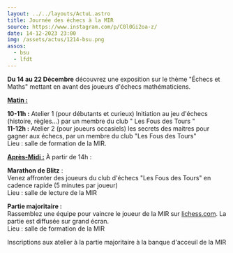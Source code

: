 ```yaml
---
layout: ../../layouts/ActuL.astro
title: Journée des échecs à la MIR
source: https://www.instagram.com/p/C0l0Gi2oa-z/
date: 14-12-2023 23:00
img: /assets/actus/1214-bsu.png
assos:
  - bsu
  - lfdt
---
```


__Du 14 au 22 Décembre__ découvrez une exposition sur le thème "Échecs et Maths" mettant en avant des joueurs d'échecs mathématiciens.

<u>__Matin :__</u>

__10-11h :__ Atelier 1 (pour débutants et curieux) Initiation au jeu d'échecs (histoire, règles...) par un membre du club " Les Fous des Tours "  
__11-12h :__ Atelier 2 (pour joueurs occasiels) les secrets des maitres pour gagner aux échecs, par un membre du club "Les Fous des Tours"  
Lieu : salle de formation de la MIR.

<u>__Après-Midi :__</u>
À partir de 14h :  

__Marathon de Blitz__ :  
Venez affronter des joueurs du club d'échecs "Les Fous des Tours" en cadence rapide (5 minutes par joueur)  
Lieu : salle de lecture de la MIR

__Partie majoritaire :__  
Rassemblez une équipe pour vaincre le joueur de la MIR sur [lichess.com](lichess.com). La partie est diffusée sur grand écran.  
Lieu : salle de formation de la MIR

Inscriptions aux atelier à la partie majoritaire à la banque d'acceuil de la MIR